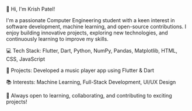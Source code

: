 👋 Hi, I'm Krish Patel!


I'm a passionate Computer Engineering student with a keen interest in software development, machine learning, and open-source contributions. I enjoy building innovative projects, exploring new technologies, and continuously learning to improve my skills.

💻 Tech Stack: Flutter, Dart, Python, NumPy, Pandas, Matplotlib, HTML, CSS, JavaScript


🎵 Projects: Developed a music player app using Flutter & Dart


📚 Interests: Machine Learning, Full-Stack Development, UI/UX Design


🚀 Always open to learning, collaborating, and contributing to exciting projects!
